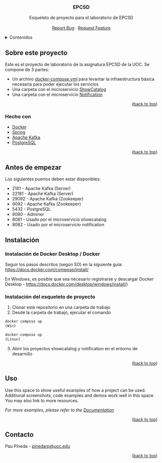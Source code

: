 <div id="top"></div>
<!--
*** Made using the Best-README-Template
*** https://github.com/othneildrew/Best-README-Template/blob/master/README.md
-->


<!-- PROJECT LOGO -->
<br />
<div align="center">
  <h3 align="center">EPCSD</h3>

  <p align="center">
    Esqueleto de proyecto para el laboratorio de EPCSD
    <br />
    <br />
    <a href="https://github.com/ppinedar/epcsd-spring/issues">Report Bug</a>
    ·
    <a href="https://github.com/ppinedar/epcsd-spring/issues">Request Feature</a>
  </p>
</div>



<!-- TABLE OF CONTENTS -->
<details>
  <summary>Contenidos</summary>
  <ol>
    <li>
      <a href="#about-the-project">Sobre este proyecto</a>
      <ul>
        <li><a href="#built-with">Hecho con</a></li>
      </ul>
    </li>
    <li>
      <a href="#getting-started">Cómo empezar</a>
      <ul>
        <li><a href="#prerequisites">Prerequisitos</a></li>
        <li><a href="#installation">Instalación</a></li>
      </ul>
    </li>
    <li><a href="#usage">Uso</a></li>
    <li><a href="#contact">Contacto</a></li>
  </ol>
</details>



<!-- Sobre este proyecto -->
## Sobre este proyecto

Este es el proyecto de laboratorio de la asignatura EPCSD de la UOC. Se compone de 3 partes:

* Un archivo <a href="https://github.com/ppinedar/epcsd-spring/blob/main/docker-compose.yml">docker-compose.yml</a> para levantar la infraestructura básica necesaria para poder ejecutar los servicios
* Una carpeta con el microservicio <a href="https://github.com/ppinedar/epcsd-spring/tree/main/showcatalog">ShowCatalog</a>
* Una carpeta con el microservicio <a href="https://github.com/ppinedar/epcsd-spring/tree/main/notification">Notification</a>

<p align="right">(<a href="#top">back to top</a>)</p>



### Hecho con

* [Docker](https://www.docker.com/)
* [Spring](https://spring.io/)
* [Apache Kafka](https://kafka.apache.org/)
* [PostgreSQL](https://www.postgresql.org/)

<p align="right">(<a href="#top">back to top</a>)</p>


## Antes de empezar

Los siguientes puertos deben estar disponibles:
* 2181 - Apache Kafka (Server)
* 22181 - Apache Kafka (Server)
* 29092 - Apache Kafka (Zookeeper)
* 9092 - Apache Kafka (Zookeeper)
* 5432 - PostgreSQL
* 8080 - Adminer
* 8081 - Usado por el microservicio showcatalog
* 8082 - Usado por el microservicio notification

## Instalación

### Instalación de Docker Desktop / Docker

Seguir los pasos descritos (según SO) en la siguiente guía: https://docs.docker.com/compose/install/

En Windows, es posible que sea necesario registrarse y descargar Docker Desktop - https://docs.docker.com/desktop/windows/install/)

### Instalación del esqueleto de proyecto

1. Clonar este repositorio en una carpeta de trabajo
2. Desde la carpeta de trabajo, ejecutar el comando
  ```sh
  docker compose up
  (Win)
  ```
  ```sh
  docker-compose up
  (Linux)
  ```

3. Abrir los proyectos showcatalog y notification en el entorno de desarrollo
<p align="right">(<a href="#top">back to top</a>)</p>


<!-- Uso -->
## Uso

Use this space to show useful examples of how a project can be used. Additional screenshots, code examples and demos work well in this space. You may also link to more resources.

_For more examples, please refer to the [Documentation](https://example.com)_

<p align="right">(<a href="#top">back to top</a>)</p>



<!-- Contacto -->
## Contacto

Pau Pineda - pinedarp@uoc.edu

<p align="right">(<a href="#top">back to top</a>)</p>
